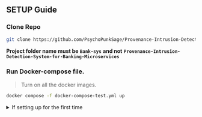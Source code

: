 ## SETUP Guide

### Clone Repo
```bash
git clone https://github.com/PsychoPunkSage/Provenance-Intrusion-Detection-System-for-Banking-Microservices.git Bank-sys
```

**Project folder name must be** **`Bank-sys`** **and not** **`Provenance-Intrusion-Detection-System-for-Banking-Microservices`**

### Run Docker-compose file.

> Turn on all the docker images.

```bash
docker compose -f docker-compose-test.yml up
```

<details>

<summary>If setting up for the first time</summary>

### Load dummy data

> In project Root
```bash
./setup.sh
```

</details>
